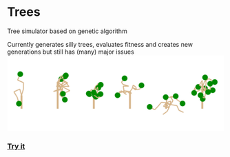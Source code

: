 # Trees
Tree simulator based on genetic algorithm 

Currently generates silly trees, evaluates fitness and creates new generations but still has (many) major issues
![Some slightly dysfuntional looking trees](screenshot.png?raw=true "The Trees")

### [Try it](https://colinurbs.github.io/Trees/)
